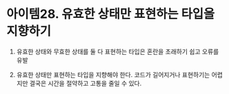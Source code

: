# 아이템28. 유효한 상태만 표현하는 타입을 지향하기

1. 유효한 상태와 무효한 상태를 둘 다 표현하는 타입은 혼란을 초래하기 쉽고 오류를 유발

2. 유효한 상태만 표현하는 타입을 지향해야 한다. 코드가 길어지거나 표현하기는 어렵지만 결국은 시간을 절약하고 고통을 줄일 수 있다.